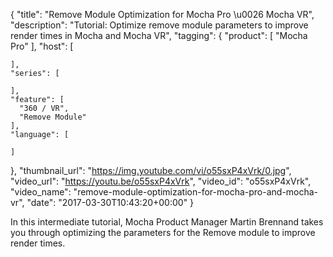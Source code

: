 {
  "title": "Remove Module Optimization for Mocha Pro \u0026 Mocha VR",
  "description": "Tutorial: Optimize remove module parameters to improve render times in Mocha and Mocha VR",
  "tagging": {
    "product": [
      "Mocha Pro"
    ],
    "host": [

    ],
    "series": [

    ],
    "feature": [
      "360 / VR",
      "Remove Module"
    ],
    "language": [

    ]
  },
  "thumbnail_url": "https://img.youtube.com/vi/o55sxP4xVrk/0.jpg",
  "video_url": "https://youtu.be/o55sxP4xVrk",
  "video_id": "o55sxP4xVrk",
  "video_name": "remove-module-optimization-for-mocha-pro-and-mocha-vr",
  "date": "2017-03-30T10:43:20+00:00"
}

In this intermediate tutorial, Mocha Product Manager Martin Brennand takes you through optimizing the parameters for the Remove module to improve render times.
